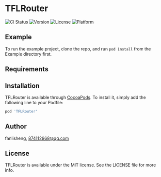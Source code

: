 # TFLRouter

[![CI Status](https://img.shields.io/travis/fanlisheng/TFLRouter.svg?style=flat)](https://travis-ci.org/fanlisheng/TFLRouter)
[![Version](https://img.shields.io/cocoapods/v/TFLRouter.svg?style=flat)](https://cocoapods.org/pods/TFLRouter)
[![License](https://img.shields.io/cocoapods/l/TFLRouter.svg?style=flat)](https://cocoapods.org/pods/TFLRouter)
[![Platform](https://img.shields.io/cocoapods/p/TFLRouter.svg?style=flat)](https://cocoapods.org/pods/TFLRouter)

## Example

To run the example project, clone the repo, and run `pod install` from the Example directory first.

## Requirements

## Installation

TFLRouter is available through [CocoaPods](https://cocoapods.org). To install
it, simply add the following line to your Podfile:

```ruby
pod 'TFLRouter'
```

## Author

fanlisheng, 874112968@qq.com

## License

TFLRouter is available under the MIT license. See the LICENSE file for more info.
